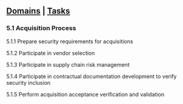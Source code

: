 [Domains](../index.md) | [Tasks](index.md)
---
### 5.1 Acquisition Process

5.1.1 Prepare security requirements for acquisitions

5.1.2 Participate in vendor selection

5.1.3 Participate in supply chain risk management

5.1.4 Participate in contractual documentation development to verify security inclusion

5.1.5 Perform acquisition acceptance verification and validation
